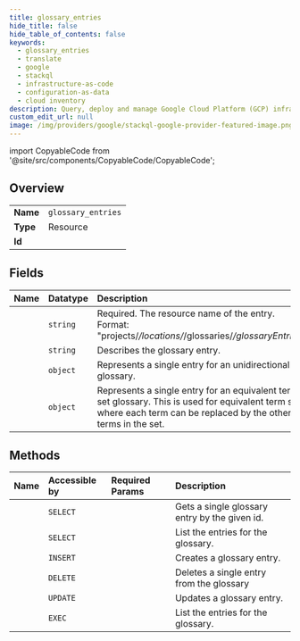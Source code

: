 ```yaml
---
title: glossary_entries
hide_title: false
hide_table_of_contents: false
keywords:
  - glossary_entries
  - translate
  - google    
  - stackql
  - infrastructure-as-code
  - configuration-as-data
  - cloud inventory
description: Query, deploy and manage Google Cloud Platform (GCP) infrastructure and resources using SQL
custom_edit_url: null
image: /img/providers/google/stackql-google-provider-featured-image.png
---
```


import CopyableCode from '@site/src/components/CopyableCode/CopyableCode';




## Overview
<table><tbody>
<tr><td><b>Name</b></td><td><code>glossary_entries</code></td></tr>
<tr><td><b>Type</b></td><td>Resource</td></tr>
<tr><td><b>Id</b></td><td><CopyableCode code="google.translate.glossary_entries" /></td></tr>
</tbody></table>

## Fields
| Name | Datatype | Description |
|:-----|:---------|:------------|
| <CopyableCode code="name" /> | `string` | Required. The resource name of the entry. Format: "projects/*/locations/*/glossaries/*/glossaryEntries/*" |
| <CopyableCode code="description" /> | `string` | Describes the glossary entry. |
| <CopyableCode code="termsPair" /> | `object` | Represents a single entry for an unidirectional glossary. |
| <CopyableCode code="termsSet" /> | `object` | Represents a single entry for an equivalent term set glossary. This is used for equivalent term sets where each term can be replaced by the other terms in the set. |
## Methods
| Name | Accessible by | Required Params | Description |
|:-----|:--------------|:----------------|:------------|
| <CopyableCode code="projects_locations_glossaries_glossary_entries_get" /> | `SELECT` | <CopyableCode code="glossariesId, glossaryEntriesId, locationsId, projectsId" /> | Gets a single glossary entry by the given id. |
| <CopyableCode code="projects_locations_glossaries_glossary_entries_list" /> | `SELECT` | <CopyableCode code="glossariesId, locationsId, projectsId" /> | List the entries for the glossary. |
| <CopyableCode code="projects_locations_glossaries_glossary_entries_create" /> | `INSERT` | <CopyableCode code="glossariesId, locationsId, projectsId" /> | Creates a glossary entry. |
| <CopyableCode code="projects_locations_glossaries_glossary_entries_delete" /> | `DELETE` | <CopyableCode code="glossariesId, glossaryEntriesId, locationsId, projectsId" /> | Deletes a single entry from the glossary |
| <CopyableCode code="projects_locations_glossaries_glossary_entries_patch" /> | `UPDATE` | <CopyableCode code="glossariesId, glossaryEntriesId, locationsId, projectsId" /> | Updates a glossary entry. |
| <CopyableCode code="_projects_locations_glossaries_glossary_entries_list" /> | `EXEC` | <CopyableCode code="glossariesId, locationsId, projectsId" /> | List the entries for the glossary. |
